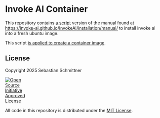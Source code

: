 # Invoke AI Container

This repository contains [a script](./install_invoke_ai.sh) version of the manual found at 
https://invoke-ai.github.io/InvokeAI/installation/manual/
to install invoke ai into a fresh ubuntu image.

This script [is applied to create a container image](./Dockerfile).

## License

Copyright 2025 Sebastian Schmittner

<a href="https://opensource.org/license/mit">
<img alt="Open Source Initiative Approved License" style="border-width:0; max-width:100px;" src="https://opensource.org/wp-content/themes/osi/assets/img/osi-badge-light.svg" />
</a>

All code in this repository is distributed under the [MIT License](./LICENSE).
